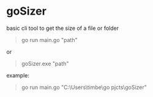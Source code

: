 # goSizer

basic cli tool to get the size of a file or folder

>go run main.go "path"

or 

>goSizer.exe "path"


example: 
>go run main.go "C:\Users\timbe\go pjcts\goSizer"
